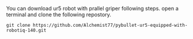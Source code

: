 You can download ur5 robot with prallel griper following steps.
open a terminal and clone the following repostory.
```
git clone https://github.com/Alchemist77/pybullet-ur5-equipped-with-robotiq-140.git
```


